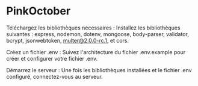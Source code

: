 # PinkOctober

Téléchargez les bibliothèques nécessaires :
Installez les bibliothèques suivantes : express, nodemon, dotenv, mongoose, body-parser, validator, bcrypt, jsonwebtoken, multer@2.0.0-rc.1, et cors.

Créez un fichier .env :
Suivez l'architecture du fichier .env.example pour créer et configurer votre fichier .env.

Démarrez le serveur :
Une fois les bibliothèques installées et le fichier .env configuré, connectez-vous au serveur.


